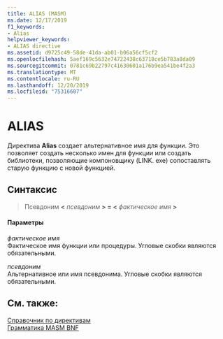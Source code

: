 ```yaml
---
title: ALIAS (MASM)
ms.date: 12/17/2019
f1_keywords:
- Alias
helpviewer_keywords:
- ALIAS directive
ms.assetid: d9725c49-58de-41da-ab01-b06a56cf5cf2
ms.openlocfilehash: 5aef169c5632e74722438c63718ce5b783a8da09
ms.sourcegitcommit: 0781c69b22797c41630601a176b9ea541be4f2a3
ms.translationtype: MT
ms.contentlocale: ru-RU
ms.lasthandoff: 12/20/2019
ms.locfileid: "75316607"
---
```

# <a name="alias"></a>ALIAS

Директива **Alias** создает альтернативное имя для функции.  Это позволяет создать несколько имен для функции или создать библиотеки, позволяющие компоновщику (LINK. exe) сопоставлять старую функцию с новой функцией.

## <a name="syntax"></a>Синтаксис

> Псевдоним **\<** _псевдоним_ **> = \<** _фактическое имя_ **>**

#### <a name="parameters"></a>Параметры

*фактическое имя*\
Фактическое имя функции или процедуры.  Угловые скобки являются обязательными.

*псевдоним*\
Альтернативное или имя псевдонима.  Угловые скобки являются обязательными.

## <a name="see-also"></a>См. также:

[Справочник по директивам](directives-reference.md)\
[Грамматика MASM BNF](masm-bnf-grammar.md)
